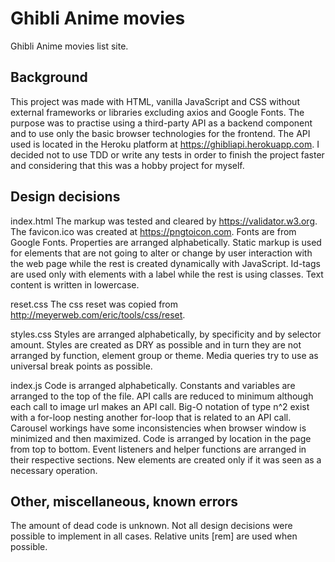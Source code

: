# Ghibli Anime movies
Ghibli Anime movies list site.

## Background
This project was made with HTML, vanilla JavaScript and CSS without external frameworks or libraries excluding axios and Google Fonts. The purpose was to practise using a third-party API as a backend component and to use only the basic browser technologies for the frontend. The API used is located in the Heroku platform at https://ghibliapi.herokuapp.com. I decided not to use TDD or write any tests in order to finish the project faster and considering that this was a hobby project for myself.

## Design decisions
index.html
The markup was tested and cleared by https://validator.w3.org.
The favicon.ico was created at https://pngtoicon.com.
Fonts are from Google Fonts.
Properties are arranged alphabetically.
Static markup is used for elements that are not going to alter or change by user interaction with the web page while the rest is created dynamically with JavaScript.
Id-tags are used only with elements with a label while the rest is using classes.
Text content is written in lowercase.

reset.css
The css reset was copied from http://meyerweb.com/eric/tools/css/reset.

styles.css
Styles are arranged alphabetically, by specificity and by selector amount.
Styles are created as DRY as possible and in turn they are not arranged by function, element group or theme.
Media queries try to use as universal break points as possible.

index.js
Code is arranged alphabetically.
Constants and variables are arranged to the top of the file.
API calls are reduced to minimum although each call to image url makes an API call.
Big-O notation of type n^2 exist with a for-loop nesting another for-loop that is related to an API call.
Carousel workings have some inconsistencies when browser window is minimized and then maximized.
Code is arranged by location in the page from top to bottom.
Event listeners and helper functions are arranged in their respective sections.
New elements are created only if it was seen as a necessary operation.

## Other, miscellaneous, known errors
The amount of dead code is unknown.
Not all design decisions were possible to implement in all cases.
Relative units [rem] are used when possible.